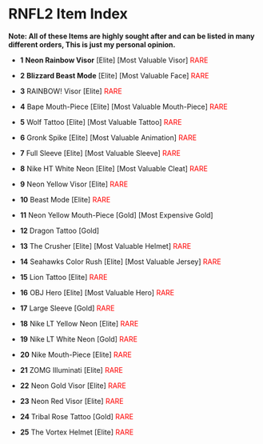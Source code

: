 
# RNFL2 Item Index
**Note: All of these Items are highly sought after and can be listed in many different orders, This is just my personal opinion.**
- **1** **Neon Rainbow Visor** [Elite] [Most Valuable Visor] <font color="red">RARE</font>

- **2** **Blizzard Beast Mode** [Elite] [Most Valuable Face] <font color="red">RARE</font>

- **3** RAINBOW! Visor [Elite] <font color="red">RARE</font>

- **4** Bape Mouth-Piece [Elite] [Most Valuable Mouth-Piece] <font color="red">RARE</font>

- **5** Wolf Tattoo [Elite] [Most Valuable Tattoo] <font color="red">RARE</font>

- **6** Gronk Spike [Elite] [Most Valuable Animation] <font color="red">RARE</font>

- **7** Full Sleeve [Elite] [Most Valuable Sleeve] <font color="red">RARE</font>

- **8** Nike HT White Neon [Elite] [Most Valuable Cleat] <font color="red">RARE</font>

- **9** Neon Yellow Visor [Elite] <font color="red">RARE</font>

- **10** Beast Mode [Elite] <font color="red">RARE</font>

- **11** Neon Yellow Mouth-Piece [Gold] [Most Expensive Gold]

- **12** Dragon Tattoo [Gold] 

- **13** The Crusher [Elite] [Most Valuable Helmet] <font color="red">RARE</font>

- **14** Seahawks Color Rush [Elite] [Most Valuable Jersey] <font color="red">RARE</font>

- **15** Lion Tattoo [Elite] <font color="red">RARE</font>

- **16** OBJ Hero [Elite] [Most Valuable Hero] <font color="red">RARE</font>

- **17** Large Sleeve [Gold] <font color="red">RARE</font>

- **18** Nike LT Yellow Neon [Elite] <font color="red">RARE</font>

- **19** Nike LT White Neon [Gold] <font color="red">RARE</font>

- **20** Nike Mouth-Piece [Elite] <font color="red">RARE</font>

- **21** ZOMG Illuminati [Elite] <font color="red">RARE</font>

- **22** Neon Gold Visor [Elite] <font color="red">RARE</font>

- **23** Neon Red Visor [Elite] <font color="red">RARE</font>

- **24** Tribal Rose Tattoo [Gold] <font color="red">RARE</font>

- **25** The Vortex Helmet [Elite] <font color="red">RARE</font>



